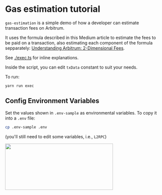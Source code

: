 # Gas estimation tutorial

`gas-estimation` is a simple demo of how a developer can estimate transaction fees on Arbitrum.

It uses the formula described in this Medium article to estimate the fees to be paid on a transaction, also estimating each component of the formula sepparately: [Understanding Arbitrum: 2-Dimensional Fees](https://medium.com/offchainlabs/understanding-arbitrum-2-dimensional-fees-fd1d582596c9).

See [./exec.ts](./scripts/exec.ts) for inline explanations.

Inside the script, you can edit `txData` constant to suit your needs.

To run:

```
yarn run exec
```

## Config Environment Variables

Set the values shown in `.env-sample` as environmental variables. To copy it into a `.env` file:

```bash
cp .env-sample .env
```

(you'll still need to edit some variables, i.e., `L2RPC`)

<p align="left">
  <img width="350" height="150" src= "../../assets/logo.svg" />
</p>
